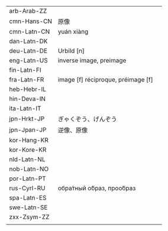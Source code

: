| | | |
|-|-|-|
| arb-Arab-ZZ |  |  |
| cmn-Hans-CN | 原像 |  |
| cmn-Latn-CN | yuán xiàng |  |
| dan-Latn-DK |  |  |
| deu-Latn-DE | Urbild [n] |  |
| eng-Latn-US | inverse image, preimage |  |
| fin-Latn-FI |  |  |
| fra-Latn-FR | image [f] réciproque, préimage [f] |  |
| heb-Hebr-IL |  |  |
| hin-Deva-IN |  |  |
| ita-Latn-IT |  |  |
| jpn-Hrkt-JP | ぎゃくぞう、げんぞう |  |
| jpn-Jpan-JP | 逆像、原像 |  |
| kor-Hang-KR |  |  |
| kor-Kore-KR |  |  |
| nld-Latn-NL |  |  |
| nob-Latn-NO |  |  |
| por-Latn-PT |  |  |
| rus-Cyrl-RU | обра́тный о́браз, проо́браз |  |
| spa-Latn-ES |  |  |
| swe-Latn-SE |  |  |
| zxx-Zsym-ZZ |  |  |
|  |  |  |
